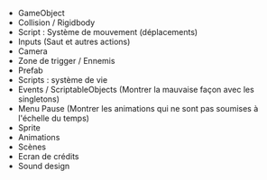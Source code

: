 - GameObject
- Collision / Rigidbody
- Script : Système de mouvement (déplacements)
- Inputs (Saut et autres actions)
- Camera
- Zone de trigger / Ennemis
- Prefab
- Scripts : système de vie
- Events / ScriptableObjects (Montrer la mauvaise façon avec les singletons)
- Menu Pause (Montrer les animations qui ne sont pas soumises à l'échelle du temps)
- Sprite
- Animations
- Scènes 
- Ecran de crédits
- Sound design
